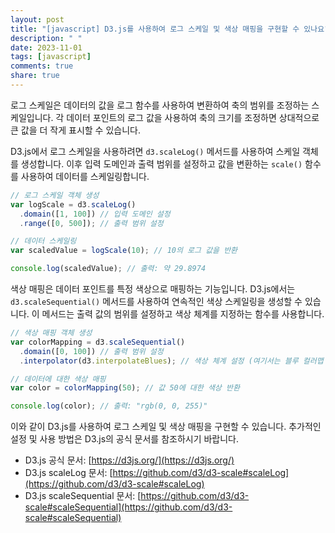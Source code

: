 ```yaml
---
layout: post
title: "[javascript] D3.js를 사용하여 로그 스케일 및 색상 매핑을 구현할 수 있나요?"
description: " "
date: 2023-11-01
tags: [javascript]
comments: true
share: true
---
```


로그 스케일은 데이터의 값을 로그 함수를 사용하여 변환하여 축의 범위를 조정하는 스케일입니다. 각 데이터 포인트의 로그 값을 사용하여 축의 크기를 조정하면 상대적으로 큰 값을 더 작게 표시할 수 있습니다.

D3.js에서 로그 스케일을 사용하려면 `d3.scaleLog()` 메서드를 사용하여 스케일 객체를 생성합니다. 이후 입력 도메인과 출력 범위를 설정하고 값을 변환하는 `scale()` 함수를 사용하여 데이터를 스케일링합니다.

```javascript
// 로그 스케일 객체 생성
var logScale = d3.scaleLog()
  .domain([1, 100]) // 입력 도메인 설정
  .range([0, 500]); // 출력 범위 설정

// 데이터 스케일링
var scaledValue = logScale(10); // 10의 로그 값을 반환

console.log(scaledValue); // 출력: 약 29.8974
```

색상 매핑은 데이터 포인트를 특정 색상으로 매핑하는 기능입니다. D3.js에서는 `d3.scaleSequential()` 메서드를 사용하여 연속적인 색상 스케일링을 생성할 수 있습니다. 이 메서드는 출력 값의 범위를 설정하고 색상 체계를 지정하는 함수를 사용합니다.

```javascript
// 색상 매핑 객체 생성
var colorMapping = d3.scaleSequential()
  .domain([0, 100]) // 출력 범위 설정
  .interpolator(d3.interpolateBlues); // 색상 체계 설정 (여기서는 블루 컬러맵 사용)

// 데이터에 대한 색상 매핑
var color = colorMapping(50); // 값 50에 대한 색상 반환

console.log(color); // 출력: "rgb(0, 0, 255)"
```

이와 같이 D3.js를 사용하여 로그 스케일 및 색상 매핑을 구현할 수 있습니다. 추가적인 설정 및 사용 방법은 D3.js의 공식 문서를 참조하시기 바랍니다.

- D3.js 공식 문서: [https://d3js.org/](https://d3js.org/)
- D3.js scaleLog 문서: [https://github.com/d3/d3-scale#scaleLog](https://github.com/d3/d3-scale#scaleLog)
- D3.js scaleSequential 문서: [https://github.com/d3/d3-scale#scaleSequential](https://github.com/d3/d3-scale#scaleSequential)